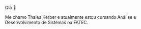 Olá 👋

Me chamo Thales Kerber e atualmente estou cursando Análise e Desenvolvimento de Sistemas na FATEC.

<!---
thaleskerber/thaleskerber is a ✨ special ✨ repository because its `README.md` (this file) appears on your GitHub profile.
You can click the Preview link to take a look at your changes.
--->
